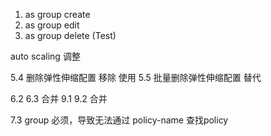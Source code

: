 1. as group create
2. as group edit
3. as group delete (Test)


auto scaling 调整

5.4 删除弹性伸缩配置 移除 使用 5.5 批量删除弹性伸缩配置 替代

6.2 6.3 合并
9.1 9.2 合并


7.3 group 必须，导致无法通过 policy-name 查找policy